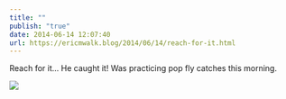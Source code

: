 ```yaml
---
title: ""
publish: "true"
date: 2014-06-14 12:07:40
url: https://ericmwalk.blog/2014/06/14/reach-for-it.html
---
```


Reach for it... He caught it! Was practicing pop fly catches this morning.

![](https://ericmwalk.blog/uploads/2022/6ff1bb57dc.jpg)
